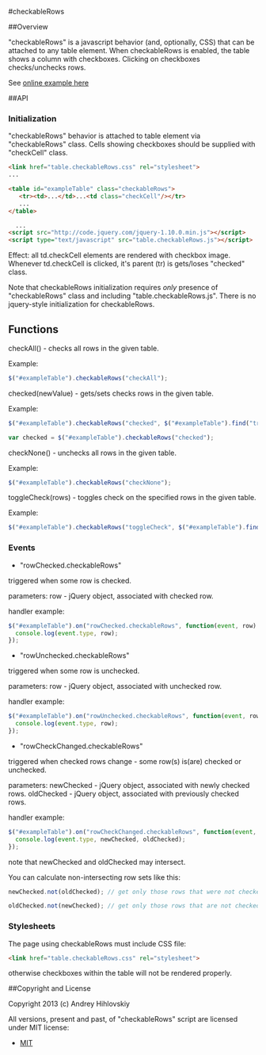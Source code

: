 #checkableRows

##Overview

"checkableRows" is a javascript behavior (and, optionally, CSS) that can be attached to any table element.
When checkableRows is enabled, the table shows a column with checkboxes.
Clicking on checkboxes checks/unchecks rows.

See [online example here](https://dl.dropboxusercontent.com/u/15089387/js/checkableRows/example_checkableRows.htm)

##API

### Initialization

"checkableRows" behavior is attached to table element via "checkableRows" class.
Cells showing checkboxes should be supplied with "checkCell" class.

```html
<link href="table.checkableRows.css" rel="stylesheet">
...

<table id="exampleTable" class="checkableRows">
   <tr><td>...</td>...<td class="checkCell"/></tr>
   ...
</table>

  ...
<script src="http://code.jquery.com/jquery-1.10.0.min.js"></script>
<script type="text/javascript" src="table.checkableRows.js"></script>
```

Effect: all td.checkCell elements are rendered with checkbox image.
Whenever td.checkCell is clicked, it's parent (tr) is gets/loses "checked" class.

Note that checkableRows initialization requires *only* presence of "checkableRows" class
and including "table.checkableRows.js". There is no jquery-style initialization for checkableRows.

## Functions

checkAll() - checks all rows in the given table.

Example:
```javascript
$("#exampleTable").checkableRows("checkAll");
```

checked(newValue) - gets/sets checks rows in the given table.

Example:
```javascript
$("#exampleTable").checkableRows("checked", $("#exampleTable").find("tr:eq(2)"));

var checked = $("#exampleTable").checkableRows("checked");

```

checkNone() - unchecks all rows in the given table.

Example:
```javascript
$("#exampleTable").checkableRows("checkNone");
```

toggleCheck(rows) - toggles check on the specified rows in the given table.

Example:
```javascript
$("#exampleTable").checkableRows("toggleCheck", $("#exampleTable").find("tr:eq(2)"));

```

### Events

* "rowChecked.checkableRows"

triggered when some row is checked.

parameters: row - jQuery object, associated with checked row.

handler example:
```javascript
$("#exampleTable").on("rowChecked.checkableRows", function(event, row) {
  console.log(event.type, row);
});
```

* "rowUnchecked.checkableRows"

triggered when some row is unchecked.

parameters: row - jQuery object, associated with unchecked row.

handler example:
```javascript
$("#exampleTable").on("rowUnchecked.checkableRows", function(event, row) {
  console.log(event.type, row);
});
```

* "rowCheckChanged.checkableRows"

triggered when checked rows change - some row(s) is(are) checked or unchecked.

parameters:
  newChecked - jQuery object, associated with newly checked rows.
  oldChecked - jQuery object, associated with previously checked rows.

handler example:
```javascript
$("#exampleTable").on("rowCheckChanged.checkableRows", function(event, newChecked, oldChecked) {
  console.log(event.type, newChecked, oldChecked);
});
```
  
note that newChecked and oldChecked may intersect.

You can calculate non-intersecting row sets like this:

```javascript
newChecked.not(oldChecked); // get only those rows that were not checked before

oldChecked.not(newChecked); // get only those rows that are not checked anymore
```

### Stylesheets

The page using checkableRows must include CSS file:
```html
<link href="table.checkableRows.css" rel="stylesheet">
```

otherwise checkboxes within the table will not be rendered properly.

##Copyright and License

Copyright 2013 (c) Andrey Hihlovskiy

All versions, present and past, of "checkableRows" script are licensed under MIT license:

* [MIT](http://opensource.org/licenses/MIT)
